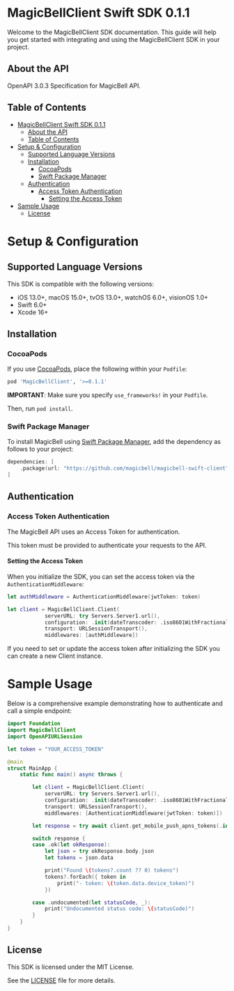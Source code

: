 # MagicBellClient Swift SDK 0.1.1

Welcome to the MagicBellClient SDK documentation. This guide will help you get started with integrating and using the MagicBellClient SDK in your project.

## About the API

OpenAPI 3.0.3 Specification for MagicBell API.

## Table of Contents

- [MagicBellClient Swift SDK 0.1.1](#magicbellclient-swift-sdk-010)
  - [About the API](#about-the-api)
  - [Table of Contents](#table-of-contents)
- [Setup \& Configuration](#setup--configuration)
  - [Supported Language Versions](#supported-language-versions)
  - [Installation](#installation)
    - [CocoaPods](#cocoapods)
    - [Swift Package Manager](#swift-package-manager)
  - [Authentication](#authentication)
    - [Access Token Authentication](#access-token-authentication)
      - [Setting the Access Token](#setting-the-access-token)
- [Sample Usage](#sample-usage)
  - [License](#license)

# Setup & Configuration

## Supported Language Versions

This SDK is compatible with the following versions:

- iOS 13.0+, macOS 15.0+, tvOS 13.0+, watchOS 6.0+, visionOS 1.0+
- Swift 6.0+
- Xcode 16+

## Installation



### CocoaPods

If you use [CocoaPods](https://cocoapods.org), place the following within your `Podfile`:

```ruby
pod 'MagicBellClient', '>=0.1.1'
```

**IMPORTANT**: Make sure you specify `use_frameworks!` in your `Podfile`.

Then, run `pod install`.

### Swift Package Manager

To install MagicBell using [Swift Package Manager](https://www.swift.org/package-manager/), add the dependency as follows to your project:

```swift
dependencies: [
    .package(url: "https://github.com/magicbell/magicbell-swift-client", .upToNextMajor(from: "0.1.0"))
]
```

## Authentication

### Access Token Authentication

The MagicBell API uses an Access Token for authentication.

This token must be provided to authenticate your requests to the API.

#### Setting the Access Token

When you initialize the SDK, you can set the access token via the `AuthenticationMiddleware`:

```swift
let authMiddleware = AuthenticationMiddleware(jwtToken: token)

let client = MagicBellClient.Client(
            serverURL: try Servers.Server1.url(),
            configuration: .init(dateTranscoder: .iso8601WithFractionalSeconds),
            transport: URLSessionTransport(),
            middlewares: [authMiddleware])
```

If you need to set or update the access token after initializing the SDK you can create a new Client instance.

# Sample Usage

Below is a comprehensive example demonstrating how to authenticate and call a simple endpoint:

```swift
import Foundation
import MagicBellClient
import OpenAPIURLSession

let token = "YOUR_ACCESS_TOKEN"

@main
struct MainApp {
    static func main() async throws {

        let client = MagicBellClient.Client(
            serverURL: try Servers.Server1.url(),
            configuration: .init(dateTranscoder: .iso8601WithFractionalSeconds),
            transport: URLSessionTransport(),
            middlewares: [AuthenticationMiddleware(jwtToken: token)])

        let response = try await client.get_mobile_push_apns_tokens(.init())

        switch response {
        case .ok(let okResponse):
            let json = try okResponse.body.json
            let tokens = json.data

            print("Found \(tokens?.count ?? 0) tokens")
            tokens?.forEach({ token in
                print("- token: \(token.data.device_token)")
            })

        case .undocumented(let statusCode, _):
            print("Undocumented status code: \(statusCode)")
        }
    }
}
```

## License

This SDK is licensed under the MIT License.

See the [LICENSE](LICENSE) file for more details.
